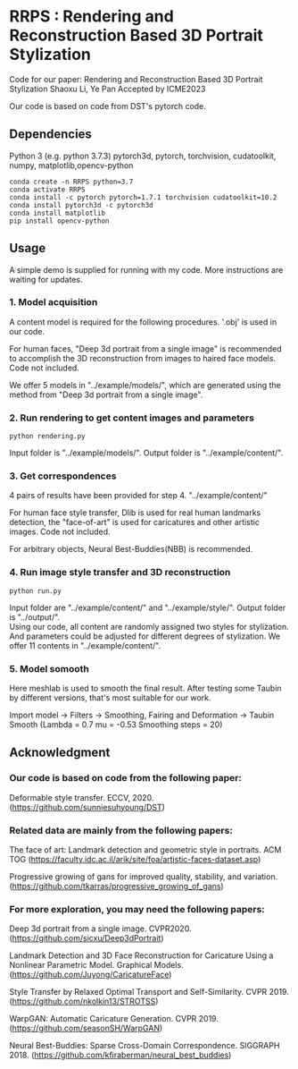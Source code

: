 # RRPS : Rendering and Reconstruction Based 3D Portrait Stylization
Code for our paper:
Rendering and Reconstruction Based 3D Portrait Stylization
Shaoxu Li, Ye Pan
Accepted by ICME2023

Our code is based on code from DST's pytorch code.

## Dependencies
Python 3 (e.g. python 3.7.3)
pytorch3d, pytorch, torchvision, cudatoolkit, numpy, matplotlib,opencv-python
```
conda create -n RRPS python=3.7
conda activate RRPS
conda install -c pytorch pytorch=1.7.1 torchvision cudatoolkit=10.2
conda install pytorch3d -c pytorch3d
conda install matplotlib
pip install opencv-python
```

## Usage
A simple demo is supplied for running with my code. More instructions are waiting for updates.
### 1. Model acquisition
	
A content model is required for the following procedures. '.obj' is used in our code.
	
For human faces, "Deep 3d portrait from a single image" is recommended to accomplish the 3D reconstruction from images to haired face models. Code not included.

We offer 5 models in  "../example/models/", which are generated using the method from "Deep 3d portrait from a single image".

### 2. Run rendering to get content images and parameters
```
python rendering.py
```
Input folder is "../example/models/".
Output folder is "../example/content/".

### 3. Get correspondences

4 pairs of results have been provided for step 4. "../example/content/"

For human face style transfer, Dlib is used for real human landmarks detection, the "face-of-art" is used for caricatures and other artistic images. Code not included.
	
For arbitrary objects, Neural Best-Buddies(NBB) is recommended.

### 4. Run image style transfer and 3D reconstruction
```
python run.py
```
Input folder are "../example/content/" and "../example/style/".
Output folder is "../output/".	
Using our code, all content are randomly assigned two styles for stylization. And parameters could be adjusted for different degrees of stylization. We offer 11 contents in  "../example/content/".
### 5. Model somooth
Here meshlab is used to smooth the final result. After testing some Taubin by different versions, that's most suitable for our work.
	
Import model -> Filters -> Smoothing, Fairing and Deformation -> Taubin Smooth (Lambda = 0.7  mu = -0.53  Smoothing steps = 20)
## Acknowledgment
### Our code is based on code from the following paper:

Deformable style transfer. ECCV, 2020. (https://github.com/sunniesuhyoung/DST)

### Related data are mainly from the following papers:

The face of art: Landmark detection and geometric style in portraits. ACM TOG (https://faculty.idc.ac.il/arik/site/foa/artistic-faces-dataset.asp)

Progressive growing of gans for improved quality, stability, and variation. (https://github.com/tkarras/progressive_growing_of_gans)

### For more exploration, you may need the following papers: 

Deep 3d portrait from a single image. CVPR2020. (https://github.com/sicxu/Deep3dPortrait)

Landmark Detection and 3D Face Reconstruction for Caricature Using a Nonlinear Parametric Model. Graphical Models. (https://github.com/Juyong/CaricatureFace)

Style Transfer by Relaxed Optimal Transport and Self-Similarity. CVPR 2019. (https://github.com/nkolkin13/STROTSS)

WarpGAN: Automatic Caricature Generation. CVPR 2019. (https://github.com/seasonSH/WarpGAN)

Neural Best-Buddies: Sparse Cross-Domain Correspondence. SIGGRAPH 2018. (https://github.com/kfiraberman/neural_best_buddies)


